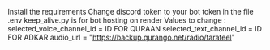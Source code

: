 Install the requirements
Change discord token to your bot token in the file .env 
keep_alive.py is for bot hosting on render
Values to change :
selected_voice_channel_id = ID FOR QURAAN
selected_text_channel_id = ID FOR ADKAR
 audio_url = "https://backup.qurango.net/radio/tarateel"


